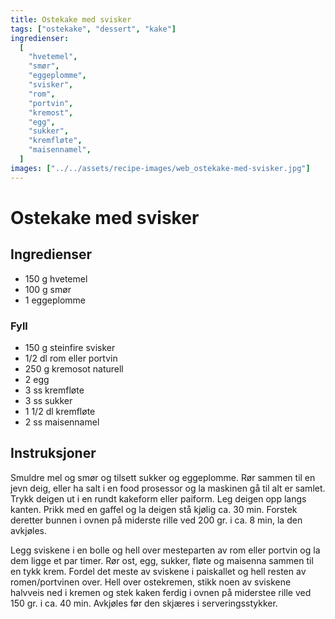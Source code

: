 ```yaml
---
title: Ostekake med svisker
tags: ["ostekake", "dessert", "kake"]
ingredienser:
  [
    "hvetemel",
    "smør",
    "eggeplomme",
    "svisker",
    "rom",
    "portvin",
    "kremost",
    "egg",
    "sukker",
    "kremfløte",
    "maisennamel",
  ]
images: ["../../assets/recipe-images/web_ostekake-med-svisker.jpg"]
---
```


# Ostekake med svisker

## Ingredienser

- 150 g hvetemel
- 100 g smør
- 1 eggeplomme

### Fyll

- 150 g steinfire svisker
- 1/2 dl rom eller portvin
- 250 g kremosot naturell
- 2 egg
- 3 ss kremfløte
- 3 ss sukker
- 1 1/2 dl kremfløte
- 2 ss maisennamel

## Instruksjoner

Smuldre mel og smør og tilsett sukker og eggeplomme. Rør sammen til en jevn deig, eller ha salt i en food prosessor og la maskinen gå til alt er samlet. Trykk deigen ut i en rundt kakeform eller paiform. Leg deigen opp langs kanten. Prikk med en gaffel og la deigen stå kjølig ca. 30 min. Forstek deretter bunnen i ovnen på miderste rille ved 200 gr. i ca. 8 min, la den avkjøles.

Legg sviskene i en bolle og hell over mesteparten av rom eller portvin og la dem ligge et par timer. Rør ost, egg, sukker, fløte og maisenna sammen til en tykk krem. Fordel det meste av sviskene i paiskallet og hell resten av romen/portvinen over. Hell over ostekremen, stikk noen av sviskene halvveis ned i kremen og stek kaken ferdig i ovnen på miderstee rille ved 150 gr. i ca. 40 min. Avkjøles før den skjæres i serveringsstykker.

